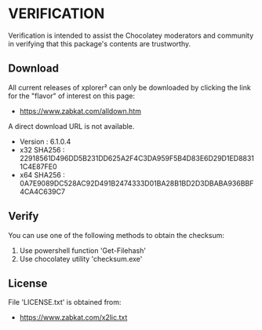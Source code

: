 # VERIFICATION
Verification is intended to assist the Chocolatey moderators and community in verifying that this package's contents are trustworthy.

## Download
All current releases of xplorer² can only be downloaded by clicking the link
for the "flavor" of interest on this page:

- https://www.zabkat.com/alldown.htm

A direct download URL is not available.   

- Version    : 6.1.0.4
- x32 SHA256 : 22918561D496DD5B231DD625A2F4C3DA959F5B4D83E6D29D1ED88311C4E87FE0
- x64 SHA256 : 0A7E9089DC528AC92D491B2474333D01BA28B1BD2D3DBABA936BBF4CA4C639C7

## Verify
You can use one of the following methods to obtain the checksum:
1. Use powershell function 'Get-Filehash'
2. Use chocolatey utility 'checksum.exe'


## License
File 'LICENSE.txt' is obtained from:
- https://www.zabkat.com/x2lic.txt
